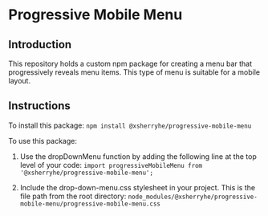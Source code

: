 # Progressive Mobile Menu

## Introduction

This repository holds a custom npm package for creating a menu bar that progressively reveals menu items. This type of menu is suitable for a mobile layout.

## Instructions

To install this package:
`npm install @xsherryhe/progressive-mobile-menu`

To use this package:
1) Use the dropDownMenu function by adding the following line at the top level of your code:
  `import progressiveMobileMenu from '@xsherryhe/progressive-mobile-menu';`

2) Include the drop-down-menu.css stylesheet in your project. This is the file path from the root directory:
  `node_modules/@xsherryhe/progressive-mobile-menu/progressive-mobile-menu.css`
